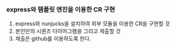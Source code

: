 ### express와 템플릿 엔진을 이용한 CR 구현

1. express와 nunjucks을 설치하여 외부 모듈을 이용한 CR을 구현할 것
2. 본인만의 시퀸즈 다이어그램을 그리고 제출할 것
3. 제출은 github를 이용하도록 한다.
